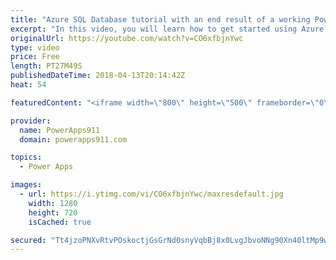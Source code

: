 ```yaml
---
title: "Azure SQL Database tutorial with an end result of a working PowerApps sql app"
excerpt: "In this video, you will learn how to get started using Azure SQL Databases. This video is focused on making sense to technical and non-technical users alike with a focus on getting you productive as quickly as possible.    If you are into PowerApps this is everything you need to know to go from building"
originalUrl: https://youtube.com/watch?v=CO6xfbjnYwc
type: video
price: Free
length: PT27M49S
publishedDateTime: 2018-04-13T20:14:42Z
heat: 54

featuredContent: "<iframe width=\"800\" height=\"500\" frameborder=\"0\" src=\"https://www.youtube.com/embed/CO6xfbjnYwc\" allow=\"accelerometer; autoplay; encrypted-media; gyroscope; picture-in-picture\" allowfullscreen></iframe>"

provider:
  name: PowerApps911
  domain: powerapps911.com

topics:
  - Power Apps

images:
  - url: https://i.ytimg.com/vi/CO6xfbjnYwc/maxresdefault.jpg
    width: 1280
    height: 720
    isCached: true

secured: "Tt4jzoPNXvRtvPOskoctjGsGrNd0snyVqbBj8x0LvgJbvoNNg90Xn40ltMp9wfr3XpSJCdKSUCOq9rTzctzazA0tJFPa5VVVpFyIIM3x40ypGAMQohNnqL7XqKC7kNADgNBjwbwQgDxbxaKJ4/pLdEhrgEyCoFXBm7kPU2vOydTrQBlwm3QEqMX57VXm0yMf8yGAMGOuRJ8N9ZKMx/B1GrAajhk79my/v6IK7UfaFgNXDHCCN77GbRXuT8SUo6Q+Ow0cQt892xoyPphZRVh+zF5rDit9h5gZdt8ERFTQt7mqPdccyD+oXGzp1i3a3T/9gW8MXki9t7+RUokmyPITYUWOnWs+oNGYwi+Squw+rxyK4qQ6Z4ZaVfBx9JGgYDRMRDTsLfnhvCXCFP2YJB1q3+ZGWuYhkGL7he7O/6HneOI=;enWespf8T6TDplGlor6Fhg=="
---
```


